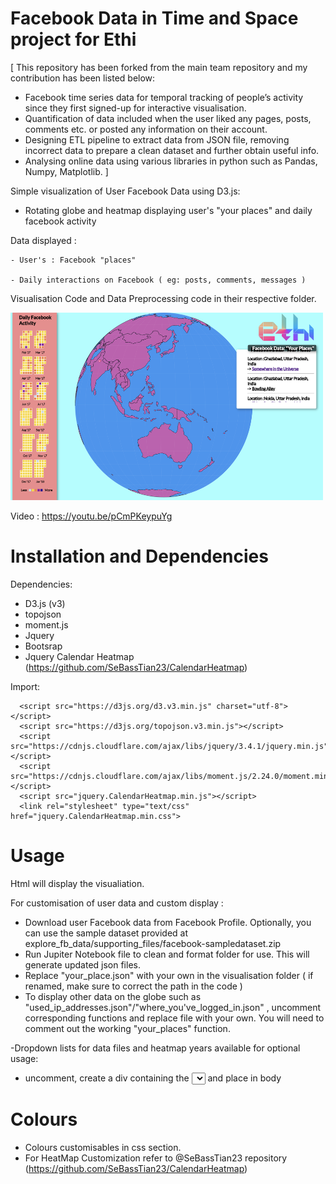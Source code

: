 # Facebook Data in Time and Space project for Ethi

[
This repository has been forked from the main team repository and my contribution has been listed below:
*	Facebook time series data for temporal tracking of people’s activity since they first signed-up for interactive visualisation.
*	Quantification of data included when the user liked any pages, posts, comments etc. or posted any information on their account. 
*	Designing ETL pipeline to extract data from JSON file, removing incorrect data to prepare a clean dataset and further obtain useful info. 
*	Analysing online data using various libraries in python such as Pandas, Numpy, Matplotlib.
]



Simple visualization of User Facebook Data using D3.js:
  - Rotating globe and heatmap displaying user's "your places" and daily facebook activity
  
Data displayed : 

    - User's : Facebook "places"
    
    - Daily interactions on Facebook ( eg: posts, comments, messages )
    
Visualisation Code and Data Preprocessing code in their respective folder.

<img src="/media/viz.png" width="500" height="300">


Video : https://youtu.be/pCmPKeypuYg
     
# Installation and Dependencies

Dependencies:
 - D3.js (v3) 
 - topojson 
 - moment.js 
 - Jquery  
 - Bootsrap 
 - Jquery Calendar Heatmap (https://github.com/SeBassTian23/CalendarHeatmap)
 
Import:


      <script src="https://d3js.org/d3.v3.min.js" charset="utf-8"> </script>
      <script src="https://d3js.org/topojson.v3.min.js"></script>     
      <script src="https://cdnjs.cloudflare.com/ajax/libs/jquery/3.4.1/jquery.min.js"></script>
      <script src="https://cdnjs.cloudflare.com/ajax/libs/moment.js/2.24.0/moment.min.js"></script>
      <script src="jquery.CalendarHeatmap.min.js"></script>
      <link rel="stylesheet" type="text/css" href="jquery.CalendarHeatmap.min.css">
     

# Usage

Html will display the visualiation. 

For customisation of user data and custom display :
  - Download user Facebook data from Facebook Profile. Optionally, you can use the sample dataset provided at explore_fb_data/supporting_files/facebook-sampledataset.zip
  - Run Jupiter Notebook file to clean and format folder for use. This will generate    updated json files.
  - Replace "your_place.json" with your own in the visualisation folder ( if renamed, make sure to correct the path in the code )
  - To display other data on the globe such as "used_ip_addresses.json"/"where_you've_logged_in.json" , uncomment corresponding functions and replace file with your own. You will need to comment out the working "your_places" function.
  
  -Dropdown lists for data files and heatmap years available for optional usage:
  - uncomment, create a div containing the <select id="" ></select> and place in body
  
 # Colours
  - Colours customisables in css section.
  - For HeatMap Customization refer to @SeBassTian23 repository (https://github.com/SeBassTian23/CalendarHeatmap)


